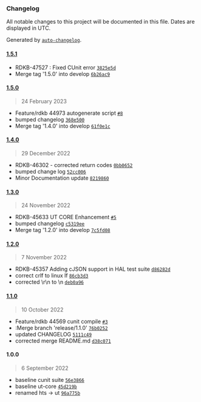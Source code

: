 ### Changelog

All notable changes to this project will be documented in this file. Dates are displayed in UTC.

Generated by [`auto-changelog`](https://github.com/CookPete/auto-changelog).

#### [1.5.1](https://github.com/comcast-sky/rdk-components-ut-core/compare/1.5.0...1.5.1)

- RDKB-47527 : Fixed CUnit error [`3825e5d`](https://github.com/comcast-sky/rdk-components-ut-core/commit/3825e5d02e3eb917ef959de9c80a60e435db5f3f)
- Merge tag '1.5.0' into develop [`6b26ac9`](https://github.com/comcast-sky/rdk-components-ut-core/commit/6b26ac969b5cd3d8733193038ac0bbd3046c4aa9)

#### [1.5.0](https://github.com/comcast-sky/rdk-components-ut-core/compare/1.4.0...1.5.0)

> 24 February 2023

- Feature/rdkb 44973 autogenerate script [`#8`](https://github.com/comcast-sky/rdk-components-ut-core/pull/8)
- bumped changelog [`368e500`](https://github.com/comcast-sky/rdk-components-ut-core/commit/368e50036671a63a543b29caad3b6dbdb8b92361)
- Merge tag '1.4.0' into develop [`61f0e1c`](https://github.com/comcast-sky/rdk-components-ut-core/commit/61f0e1c7f3f679dd4dc9ae8ffff72803eadde68e)

#### [1.4.0](https://github.com/comcast-sky/rdk-components-ut-core/compare/1.3.0...1.4.0)

> 29 December 2022

- RDKB-46302 - corrected return codes [`0bb0652`](https://github.com/comcast-sky/rdk-components-ut-core/commit/0bb06527ef93f27de68d38c96e4173278eb30fdb)
- bumped change log [`52cc006`](https://github.com/comcast-sky/rdk-components-ut-core/commit/52cc006b29e63e2ce2a33ece5f0ae06fbdc378e9)
- Minor Documentation update [`8219860`](https://github.com/comcast-sky/rdk-components-ut-core/commit/8219860f65d8cce03a46c6a08139c6145c61b25f)

#### [1.3.0](https://github.com/comcast-sky/rdk-components-ut-core/compare/1.2.0...1.3.0)

> 24 November 2022

- RDKB-45633 UT CORE Enhancement [`#5`](https://github.com/comcast-sky/rdk-components-ut-core/pull/5)
- bumped changelog [`c5319ee`](https://github.com/comcast-sky/rdk-components-ut-core/commit/c5319ee84d00d1effa76280f43a0365d9a460db7)
- Merge tag '1.2.0' into develop [`7c5fd08`](https://github.com/comcast-sky/rdk-components-ut-core/commit/7c5fd08553506299c41a25393ea2dd14bfc3a3bb)

#### [1.2.0](https://github.com/comcast-sky/rdk-components-ut-core/compare/1.1.0...1.2.0)

> 7 November 2022

- RDKB-45357 Adding cJSON support in HAL test suite [`d86282d`](https://github.com/comcast-sky/rdk-components-ut-core/commit/d86282d759697ac00a35185bcbe5bc6b34896b77)
- correct crlf to linux lf [`86cb3d3`](https://github.com/comcast-sky/rdk-components-ut-core/commit/86cb3d39dfe1c4fe0777c3bb0675f4d9708dd0be)
- corrected \r\n to \n [`deb0a96`](https://github.com/comcast-sky/rdk-components-ut-core/commit/deb0a96f08fcbe437958ad1778e56289d24218d7)

#### [1.1.0](https://github.com/comcast-sky/rdk-components-ut-core/compare/1.0.0...1.1.0)

> 10 October 2022

- Feature/rdkb 44569 cunit compile [`#3`](https://github.com/comcast-sky/rdk-components-ut-core/pull/3)
- :Merge branch 'release/1.1.0' [`76b0252`](https://github.com/comcast-sky/rdk-components-ut-core/commit/76b025215c0966dd0c11390fa3c6fc5b4ea12d9f)
- updated CHANGELOG [`5111c49`](https://github.com/comcast-sky/rdk-components-ut-core/commit/5111c49d838ee2246e85b8ebce91a3626e1ef2de)
- corrected merge README.md [`d38c071`](https://github.com/comcast-sky/rdk-components-ut-core/commit/d38c0713f102b1be6cbaa23d84adc47d8a61a792)

#### 1.0.0

> 6 September 2022

- baseline cunit suite [`56e3866`](https://github.com/comcast-sky/rdk-components-ut-core/commit/56e38665c973d9a9e6b68e8495c82d0b1eaf048e)
- baseline ut-core [`45d219b`](https://github.com/comcast-sky/rdk-components-ut-core/commit/45d219bf2b6a2091c321201ed0bdcad6715edcbb)
- renamed hts -&gt; ut [`96a775b`](https://github.com/comcast-sky/rdk-components-ut-core/commit/96a775b8d21f577c61476e4f697733f41443a69f)
